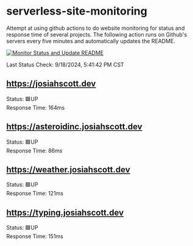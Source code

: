 # serverless-site-monitoring
Attempt at using github actions to do website monitoring for status and response time of several projects. The following action runs on Github's servers every five minutes and automatically updates the README.  

[![Monitor Status and Update README](https://github.com/JosiahSco/serverless-site-monitoring/actions/workflows/monitor.yaml/badge.svg)](https://github.com/JosiahSco/serverless-site-monitoring/actions/workflows/monitor.yaml)

Last Status Check: 9/18/2024, 5:41:42 PM CST

## https://josiahscott.dev
Status: 🟩UP  
Response Time: 164ms

## https://asteroidinc.josiahscott.dev
Status: 🟩UP  
Response Time: 86ms

## https://weather.josiahscott.dev
Status: 🟩UP  
Response Time: 121ms

## https://typing.josiahscott.dev
Status: 🟩UP  
Response Time: 151ms

